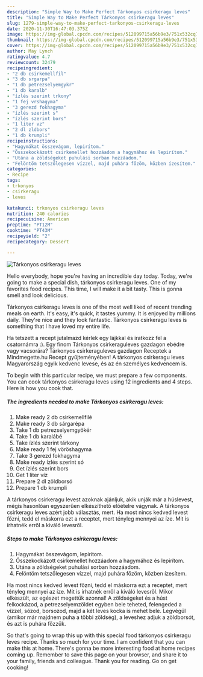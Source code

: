 ```yaml
---
description: "Simple Way to Make Perfect Tárkonyos csirkeragu leves"
title: "Simple Way to Make Perfect Tárkonyos csirkeragu leves"
slug: 1279-simple-way-to-make-perfect-tarkonyos-csirkeragu-leves
date: 2020-11-30T16:47:03.375Z
image: https://img-global.cpcdn.com/recipes/512099715a56b9e3/751x532cq70/tarkonyos-csirkeragu-leves-recept-foto.jpg
thumbnail: https://img-global.cpcdn.com/recipes/512099715a56b9e3/751x532cq70/tarkonyos-csirkeragu-leves-recept-foto.jpg
cover: https://img-global.cpcdn.com/recipes/512099715a56b9e3/751x532cq70/tarkonyos-csirkeragu-leves-recept-foto.jpg
author: May Lynch
ratingvalue: 4.7
reviewcount: 32479
recipeingredient:
- "2 db csirkemellfil"
- "3 db srgarpa"
- "1 db petrezselyemgykr"
- "1 db karalb"
- "ízlés szerint trkony"
- "1 fej vrshagyma"
- "3 gerezd fokhagyma"
- "ízlés szerint s"
- "ízlés szerint bors"
- "1 liter vz"
- "2 dl zldbors"
- "1 db krumpli"
recipeinstructions:
- "Hagymákat összevágom, lepirítom."
- "Összekockázott csirkemellet hozzáadom a hagymához és lepirítom."
- "Utána a zöldségeket puhulási sorban hozzáadom."
- "Felöntöm tetszőlegesen vízzel, majd puhára főzöm, közben ízesítem."
categories:
- Recipe
tags:
- trkonyos
- csirkeragu
- leves

katakunci: trkonyos csirkeragu leves 
nutrition: 240 calories
recipecuisine: American
preptime: "PT12M"
cooktime: "PT43M"
recipeyield: "2"
recipecategory: Dessert

---
```



![Tárkonyos csirkeragu leves](https://img-global.cpcdn.com/recipes/512099715a56b9e3/751x532cq70/tarkonyos-csirkeragu-leves-recept-foto.jpg)

Hello everybody, hope you're having an incredible day today. Today, we're going to make a special dish, tárkonyos csirkeragu leves. One of my favorites food recipes. This time, I will make it a bit tasty. This is gonna smell and look delicious.

Tárkonyos csirkeragu leves is one of the most well liked of recent trending meals on earth. It's easy, it's quick, it tastes yummy. It is enjoyed by millions daily. They're nice and they look fantastic. Tárkonyos csirkeragu leves is something that I have loved my entire life.

Ha tetszett a recept jutalmazd kérlek egy lájkkal és iratkozz fel a csatornámra :). Egy finom Tárkonyos csirkeraguleves gazdagon ebédre vagy vacsorára? Tárkonyos csirkeraguleves gazdagon Receptek a Mindmegette.hu Recept gyűjteményében! A tárkonyos csirkeragu leves Magyarország egyik kedvenc levese, és az én személyes kedvencem is.


To begin with this particular recipe, we must prepare a few components. You can cook tárkonyos csirkeragu leves using 12 ingredients and 4 steps. Here is how you cook that.

<!--inarticleads1-->

##### The ingredients needed to make Tárkonyos csirkeragu leves:

1. Make ready 2 db csirkemellfilé
1. Make ready 3 db sárgarépa
1. Take 1 db petrezselyemgyökér
1. Take 1 db karalábé
1. Take ízlés szerint tárkony
1. Make ready 1 fej vöröshagyma
1. Take 3 gerezd fokhagyma
1. Make ready ízlés szerint só
1. Get ízlés szerint bors
1. Get 1 liter víz
1. Prepare 2 dl zöldborsó
1. Prepare 1 db krumpli


A tárkonyos csirkeragu levest azoknak ajánljuk, akik unják már a húslevest, mégis hasonlóan egyszerűen elkészíthető előételre vágynak. A tárkonyos csirkeragu leves azért jobb választás, mert. Ha most nincs kedved levest főzni, tedd el máskorra ezt a receptet, mert tényleg mennyei az íze. Mit is írhatnék erről a kiváló levesről. 

<!--inarticleads2-->

##### Steps to make Tárkonyos csirkeragu leves:

1. Hagymákat összevágom, lepirítom.
1. Összekockázott csirkemellet hozzáadom a hagymához és lepirítom.
1. Utána a zöldségeket puhulási sorban hozzáadom.
1. Felöntöm tetszőlegesen vízzel, majd puhára főzöm, közben ízesítem.


Ha most nincs kedved levest főzni, tedd el máskorra ezt a receptet, mert tényleg mennyei az íze. Mit is írhatnék erről a kiváló levesről. Mikor elkészült, az egészet megettük azonnal! A zöldségeket és a húst felkockázod, a petrezselyemzöldet egyben bele teheted, felengeded a vízzel, sózod, borsozod, majd a két leves kocka is mehet bele. Legvégül (amikor már majdnem puha a többi zöldség), a leveshez adjuk a zöldborsót, és azt is puhára főzzük. 

So that's going to wrap this up with this special food tárkonyos csirkeragu leves recipe. Thanks so much for your time. I am confident that you can make this at home. There's gonna be more interesting food at home recipes coming up. Remember to save this page on your browser, and share it to your family, friends and colleague. Thank you for reading. Go on get cooking!
